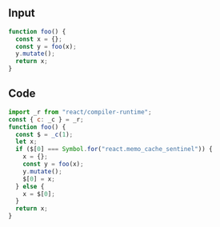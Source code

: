 
## Input

```javascript
function foo() {
  const x = {};
  const y = foo(x);
  y.mutate();
  return x;
}

```

## Code

```javascript
import _r from "react/compiler-runtime";
const { c: _c } = _r;
function foo() {
  const $ = _c(1);
  let x;
  if ($[0] === Symbol.for("react.memo_cache_sentinel")) {
    x = {};
    const y = foo(x);
    y.mutate();
    $[0] = x;
  } else {
    x = $[0];
  }
  return x;
}

```
      